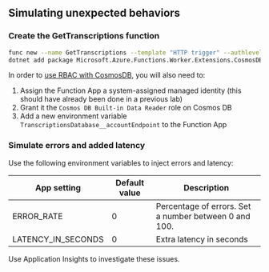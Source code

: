 ## Simulating unexpected behaviors

### Create the GetTranscriptions function

```sh
func new --name GetTranscriptions --template "HTTP trigger" --authlevel "function"
dotnet add package Microsoft.Azure.Functions.Worker.Extensions.CosmosDB --version 4.8.0
```

In order to [use RBAC with CosmosDB](https://learn.microsoft.com/en-us/azure/azure-functions/functions-bindings-cosmosdb-v2-input?tabs=python-v2%2Cisolated-process%2Cnodejs-v4%2Cextensionv4&pivots=programming-language-csharp#identity-based-connections), you will also need to:
1. Assign the Function App a system-assigned managed identity (this should have already been done in a previous lab)
1. Grant it the `Cosmos DB Built-in Data Reader` role on Cosmos DB
1. Add a new environment variable `TranscriptionsDatabase__accountEndpoint` to the Function App

### Simulate errors and added latency

Use the following environment variables to inject errors and latency:

| App setting        | Default value | Description                                           |
|--------------------|---------------|-------------------------------------------------------|
| ERROR_RATE         | 0             | Percentage of errors. Set a number between 0 and 100. |
| LATENCY_IN_SECONDS | 0             | Extra latency in seconds                              |

Use Application Insights to investigate these issues.

